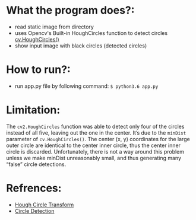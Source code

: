 What the program does?:
=============
* read static image from directory
* uses Opencv's Built-in HoughCircles function to detect circles [cv.HoughCircles()](https://docs.opencv.org/3.3.1/dd/d1a/group__imgproc__feature.html#ga47849c3be0d0406ad3ca45db65a25d2d)
* show input image with black circles (detected circles)

How to run?:
=============
* run app.py file by following command: `$ python3.6 app.py`

Limitation:
=============
The `cv2.HoughCircles` function was able to detect only four of the circles instead of all five, leaving out the one in the center.
It’s due to the `minDist` parameter of `cv.HoughCircles()`. The center (x, y) coordinates for the large outer circle are identical to the center inner circle, thus the center inner circle is discarded.
Unfortunately, there is not a way around this problem unless we make minDist unreasonably small, and thus generating many “false” circle detections.

Refrences:
=============
* [Hough Circle Transform](https://docs.opencv.org/3.3.1/da/d53/tutorial_py_houghcircles.html)
* [Circle Detection](https://www.pyimagesearch.com/2014/07/21/detecting-circles-images-using-opencv-hough-circles/)